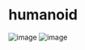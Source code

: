 # humanoid

![image](https://github.com/timurgepard/humanoid/assets/13238473/a178e55c-fcf8-47fd-b401-6cb7dd49f725)
![image](https://github.com/timurgepard/humanoid/assets/13238473/48888cf2-3a53-4bc6-82d5-9d15418ce09d)

